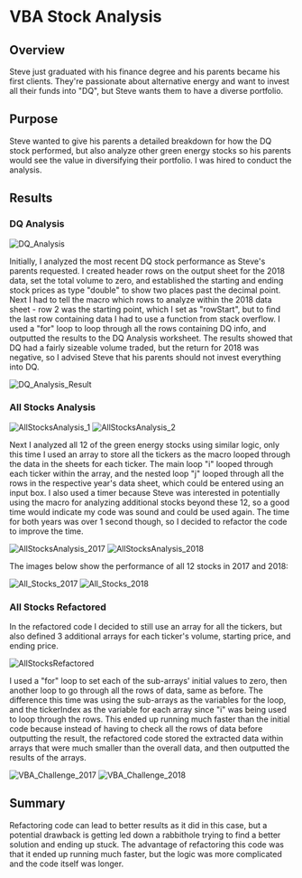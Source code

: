 # VBA Stock Analysis

## Overview

Steve just graduated with his finance degree and his parents became his first clients. They're passionate about alternative energy and want to invest all their funds into "DQ", but Steve wants them to have a diverse portfolio.  

## Purpose

Steve wanted to give his parents a detailed breakdown for how the DQ stock performed, but also analyze other green energy stocks so his parents would see the value in diversifying their portfolio. I was hired to conduct the analysis.

## Results

### DQ Analysis

![DQ_Analysis](./Resources/DQ_Analysis.png)

Initially, I analyzed the most recent DQ stock performance as Steve's parents requested. I created header rows on the output sheet for the 2018 data, set the total volume to zero, and established the starting and ending stock prices as type "double" to show two places past the decimal point. Next I had to tell the macro which rows to analyze within the 2018 data sheet - row 2 was the starting point, which I set as "rowStart", but to find the last row containing data I had to use a function from stack overflow. I used a "for" loop to loop through all the rows containing DQ info, and outputted the results to the DQ Analysis worksheet. The results showed that DQ had a fairly sizeable volume traded, but the return for 2018 was negative, so I advised Steve that his parents should not invest everything into DQ.

![DQ_Analysis_Result](./Resources/DQ_Analysis_Result.png)

### All Stocks Analysis

![AllStocksAnalysis_1](./Resources/AllStocksAnalysis_1.png)
![AllStocksAnalysis_2](./Resources/AllStocksAnalysis_2.png)

Next I analyzed all 12 of the green energy stocks using similar logic, only this time I used an array to store all the tickers as the macro looped through the data in the sheets for each ticker. The main loop "i" looped through each ticker within the array, and the nested loop "j" looped through all the rows in the respective year's data sheet, which could be entered using an input box. I also used a timer because Steve was interested in potentially using the macro for analyzing additional stocks beyond these 12, so a good time would indicate my code was sound and could be used again. The time for both years was over 1 second though, so I decided to refactor the code to improve the time.

![AllStocksAnalysis_2017](./Resources/AllStocksAnalysis_2017.png)
![AllStocksAnalysis_2018](./Resources/AllStocksAnalysis_2018.png)

The images below show the performance of all 12 stocks in 2017 and 2018:

![All_Stocks_2017](./Resources/All_Stocks_2017.png)
![All_Stocks_2018](./Resources/All_Stocks_2018.png)

### All Stocks Refactored

In the refactored code I decided to still use an array for all the tickers, but also defined 3 additional arrays for each ticker's volume, starting price, and ending price. 

![AllStocksRefactored](./Resources/AllStocksRefactored.png)

I used a "for" loop to set each of the sub-arrays' initial values to zero, then another loop to go through all the rows of data, same as before. The difference this time was using the sub-arrays as the variables for the loop, and the tickerIndex as the variable for each array since "i" was being used to loop through the rows. This ended up running much faster than the initial code because instead of having to check all the rows of data before outputting the result, the refactored code stored the extracted data within arrays that were much smaller than the overall data, and then outputted the results of the arrays. 

![VBA_Challenge_2017](./Resources/VBA_Challenge_2017.png)
![VBA_Challenge_2018](./Resources/VBA_Challenge_2018.png)

## Summary

Refactoring code can lead to better results as it did in this case, but a potential drawback is getting led down a rabbithole trying to find a better solution and ending up stuck. The advantage of refactoring this code was that it ended up running much faster, but the logic was more complicated and the code itself was longer. 